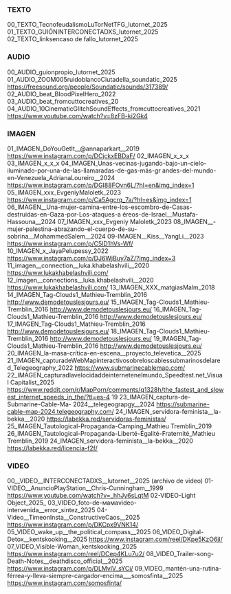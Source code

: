 ### TEXTO

00_TEXTO_TecnofeudalismoLuTorNetTFG_lutornet_2025
01_TEXTO_GUIÓNINTERCONECTADXS_lutornet_2025
02_TEXTO_linksencaso de fallo_lutornet_2025


### AUDIO
00_AUDIO_guionpropio_lutornet_2025
01_AUDIO_ZOOM005ruidoblancoCiutadella_soundatic_2025
https://freesound.org/people/Soundatic/sounds/317389/
02_AUDIO_beat_BloodPixelHero_2022
03_AUDIO_beat_fromcuttocreatives_20
04_AUDIO_10CinematicGlitchSoundEffects_fromcuttocreatives_2021
https://www.youtube.com/watch?v=8zFB-ki2Gk4

### IMAGEN
01_IMAGEN_DoYouGetIt__@annaparkart__2019
https://www.instagram.com/p/DCjckxEBDaF/
02_IMAGEN_x_x_x
03_IMAGEN_x_x_x
04_IMAGEN_Unas-vecinas-jugando-bajo-un-cielo-iluminado-por-una-de-las-llamaradas-de-gas-más-gr
andes-del-mundo-en-Venezuela_AdrianaLoureiro__2024
https://www.instagram.com/p/DGI88FOvn6L/?hl=en&img_index=1
05_IMAGEN_xxx_EvgeniyMaloletk_2023
https://www.instagram.com/p/Ca5Agcrq_7a/?hl=es&img_index=1
06_IMAGEN__Una-mujer-camina-entre-los-escombro-de-Casas-destruidas-en-Gaza-por-Los-ataques-a
éreos-de-Israel__Mustafa-Hassouna__2024
07_IMAGEN_xxx_Evgeniy Maloletk_2023
08_IMAGEN__-mujer-palestina-abrazando-el-cuerpo-de-su-sobrina__MohammedSalem__2024
09-IMAGEN__Kiss__YangLi__2023
https://www.instagram.com/p/C5lD1hVs-Wf/
10_IMAGEN_x_JayaPelupessy_2022
https://www.instagram.com/p/DJ6WjBuy7aZ/?img_index=3
11_imagen__connection__luka.khabelashvili__2020
https://www.lukakhabelashvili.com/
12_imagen__connections__luka.khabelashvili__2020
https://www.lukakhabelashvili.com/
13_IMAGEN_XXX_matgiasMalm_2018
14_IMAGEN_Tag-Clouds1_Mathieu-Tremblin_2016
http://www.demodetouslesjours.eu/
15_IMAGEN_Tag-Clouds1_Mathieu-Tremblin_2016
http://www.demodetouslesjours.eu/
16_IMAGEN_Tag-Clouds1_Mathieu-Tremblin_2016
http://www.demodetouslesjours.eu/
17_IMAGEN_Tag-Clouds1_Mathieu-Tremblin_2016
http://www.demodetouslesjours.eu/
18_IMAGEN_Tag-Clouds1_Mathieu-Tremblin_2016
http://www.demodetouslesjours.eu/
19_IMAGEN_Tag-Clouds1_Mathieu-Tremblin_2016
http://www.demodetouslesjours.eu/
20_IMAGEN_la-masa-crítica-en-escena__proyecto_televetica__2025
21_IMAGEN_capturadeWebMapinteractivosobreloscablessubmarinosdelared_Telegeography_2022
https://www.submarinecablemap.com/
22_IMAGEN_capturadlavelocidaddeinternetenelmundo_Speedtest.net_Visual Capitalist_2025
https://www.reddit.com/r/MapPorn/comments/q1328h/the_fastest_and_slowest_internet_speeds_in_the/?tl=es-4
19
23_IMAGEN_captura-de-Submarine-Cable-Ma- 2024__telegeograpgy__2024
https://submarine-cable-map-2024.telegeography.com/
24_IMAGEN_servidora-feminista__la-bekka__2020
https://labekka.red/servidoras-feministas/
25_IMAGEN_Tautological-Propaganda-Camping_Mathieu Tremblin_2019
26_IMAGEN_Tautological-Propaganda-Liberté-Égalité-Fraternité_Mathieu Tremblin_2019
24_IMAGEN_servidora-feminista__la-bekka__2020
https://labekka.red/licencia-f2f/

### VIDEO

00__VIDEO__INTERCONECTADXS__lutornet__2025
(archivo de video)
01-VIDEO__AnuncioPlayStation__Chris-Cunningham__1999
https://www.youtube.com/watch?v=_hhJy6sLqtM
02-VIDEO-Light Object_2025_
03_VIDEO_foto-de-мамаvideo-intervenida__error_sintez_2025
04-Video__TimeonInsta__ConstructiveCaos__2025
https://www.instagram.com/p/DKCpx9VNK14/
05_VIDEO_wake_up__the_political_compass__2025
06_VIDEO_Digital-Detox__kentskooking__2025
https://www.instagram.com/reel/DKpe5KzO6jl/
07_VIDEO_Visible-Woman_kentskooking_2025
https://www.instagram.com/reel/DCep4KLu7u2/
08_VIDEO_Trailer-song-Death-Notes__deathdisco_official__2025
https://www.instagram.com/p/DLMvlV_sYCi/
09_VIDEO_mantén-una-rutina-férrea-y-lleva-siempre-cargador-encima___somosfinta__2025
https://www.instagram.com/somosfinta/